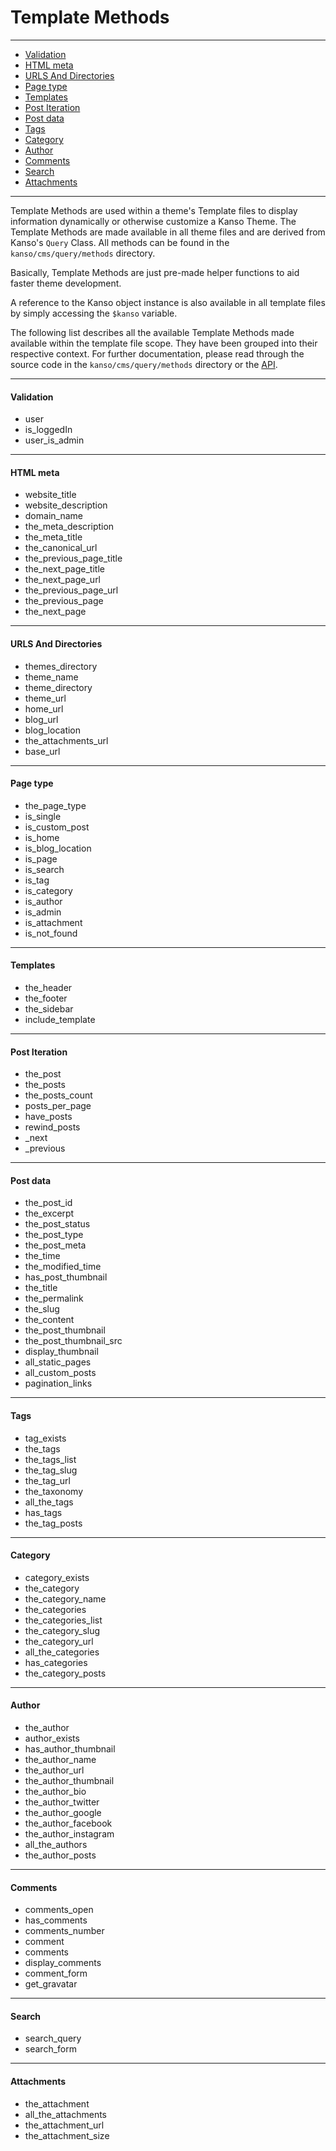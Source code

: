 # Template Methods

--------------------------------------------------------

-   [Validation](#validation)
-   [HTML meta](#html-meta)
-   [URLS And Directories](#urls-and-directories)
-   [Page type](#page-type)
-   [Templates](#templates)
-   [Post Iteration](#post-iteration)
-   [Post data](#post-data)
-   [Tags](#tags)
-   [Category](#category)
-   [Author](#author)
-   [Comments](#comments)
-   [Search](#search)
-   [Attachments](#attachments)

--------------------------------------------------------

Template Methods are used within a theme's Template files to display information dynamically or otherwise customize a Kanso Theme. The Template Methods are made available in all theme files and are derived from Kanso's `Query` Class. All methods can be found in the `kanso/cms/query/methods` directory.

Basically, Template Methods are just pre-made helper functions to aid faster theme development.

A reference to the Kanso object instance is also available in all template files by simply accessing the `$kanso` variable.

The following list describes all the available Template Methods made available within the template file scope. They have been grouped into their respective context. For further documentation, please read through the source code in the `kanso/cms/query/methods` directory or the [API](/api/5.2.0/index.html).

--------------------------------------------------------

#### Validation

-   user
-   is\_loggedIn
-   user\_is\_admin

--------------------------------------------------------

#### HTML meta

-   website\_title
-   website\_description
-   domain\_name
-   the\_meta\_description
-   the\_meta\_title
-   the\_canonical\_url
-   the\_previous\_page\_title
-   the\_next\_page\_title
-   the\_next\_page\_url
-   the\_previous\_page\_url
-   the\_previous\_page
-   the\_next\_page

--------------------------------------------------------

#### URLS And Directories

-   themes\_directory
-   theme\_name
-   theme\_directory
-   theme\_url
-   home\_url
-   blog\_url
-   blog\_location
-   the\_attachments\_url
-   base\_url

--------------------------------------------------------

#### Page type

-   the\_page\_type
-   is\_single
-   is\_custom\_post
-   is\_home
-   is\_blog\_location
-   is\_page
-   is\_search
-   is\_tag
-   is\_category
-   is\_author
-   is\_admin
-   is\_attachment
-   is\_not\_found

--------------------------------------------------------

#### Templates

-   the\_header
-   the\_footer
-   the\_sidebar
-   include\_template

--------------------------------------------------------

#### Post Iteration

-   the\_post
-   the\_posts
-   the\_posts\_count
-   posts\_per\_page
-   have\_posts
-   rewind\_posts
-   \_next
-   \_previous

--------------------------------------------------------

#### Post data

-   the\_post\_id
-   the\_excerpt
-   the\_post\_status
-   the\_post\_type
-   the\_post\_meta
-   the\_time
-   the\_modified\_time
-   has\_post\_thumbnail
-   the\_title
-   the\_permalink
-   the\_slug
-   the\_content
-   the\_post\_thumbnail
-   the\_post\_thumbnail\_src
-   display\_thumbnail
-   all\_static\_pages
-   all\_custom\_posts
-   pagination\_links

--------------------------------------------------------

#### Tags

-   tag\_exists
-   the\_tags
-   the\_tags\_list
-   the\_tag\_slug
-   the\_tag\_url
-   the\_taxonomy
-   all\_the\_tags
-   has\_tags
-   the\_tag\_posts

--------------------------------------------------------

#### Category

-   category\_exists
-   the\_category
-   the\_category\_name
-   the\_categories
-   the\_categories\_list
-   the\_category\_slug
-   the\_category\_url
-   all\_the\_categories
-   has\_categories
-   the\_category\_posts

--------------------------------------------------------

#### Author

-   the\_author
-   author\_exists
-   has\_author\_thumbnail
-   the\_author\_name
-   the\_author\_url
-   the\_author\_thumbnail
-   the\_author\_bio
-   the\_author\_twitter
-   the\_author\_google
-   the\_author\_facebook
-   the\_author\_instagram
-   all\_the\_authors
-   the\_author\_posts

--------------------------------------------------------

#### Comments

-   comments\_open
-   has\_comments
-   comments\_number
-   comment
-   comments
-   display\_comments
-   comment\_form
-   get\_gravatar

--------------------------------------------------------

#### Search

-   search\_query
-   search\_form

--------------------------------------------------------

#### Attachments

-   the\_attachment
-   all\_the\_attachments
-   the\_attachment\_url
-   the\_attachment\_size
